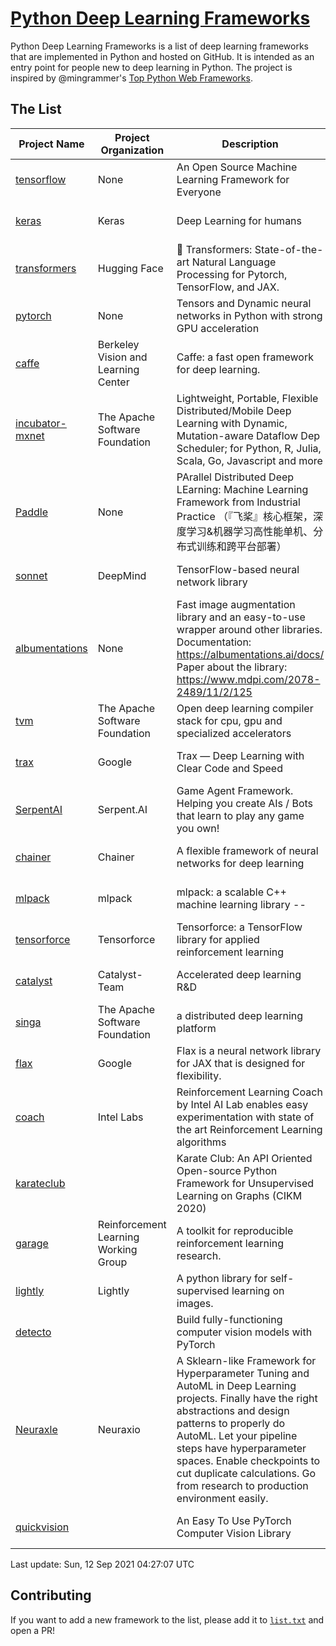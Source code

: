 # [Python Deep Learning Frameworks](https://www.github.com/shimst3r/python-deep-learning-frameworks)

Python Deep Learning Frameworks is a list of deep learning frameworks that are implemented in Python and hosted on GitHub. It is intended as an entry point for people new to deep learning in Python. The project is inspired by @mingrammer's [Top Python Web Frameworks](https://github.com/mingrammer/python-web-framework-stars).

## The List

| Project Name | Project Organization | Description | Stars | Forks | Open Issues | Last Commit |
| ------------ | -------------------- | ----------- | ----: | ----: | ----------: | ----------- |
| [tensorflow](https://tensorflow.org) | None | An Open Source Machine Learning Framework for Everyone | 158995 | 85458 | 3323 | 0 day(s) ago |
| [keras](http://keras.io/) | Keras | Deep Learning for humans | 52497 | 18810 | 386 | 0 day(s) ago |
| [transformers](https://huggingface.co/transformers) | Hugging Face | 🤗 Transformers: State-of-the-art Natural Language Processing for Pytorch, TensorFlow, and JAX. | 51116 | 12110 | 411 | 0 day(s) ago |
| [pytorch](https://pytorch.org) | None | Tensors and Dynamic neural networks in Python with strong GPU acceleration | 50757 | 13850 | 9844 | 0 day(s) ago |
| [caffe](http://caffe.berkeleyvision.org/) | Berkeley Vision and Learning Center | Caffe: a fast open framework for deep learning. | 31907 | 18879 | 1168 | 0 day(s) ago |
| [incubator-mxnet](https://mxnet.apache.org) | The Apache Software Foundation | Lightweight, Portable, Flexible Distributed/Mobile Deep Learning with Dynamic, Mutation-aware Dataflow Dep Scheduler; for Python, R, Julia, Scala, Go, Javascript and more | 19644 | 6877 | 1933 | 0 day(s) ago |
| [Paddle](http://www.paddlepaddle.org/) | None | PArallel Distributed Deep LEarning: Machine Learning Framework from Industrial Practice （『飞桨』核心框架，深度学习&机器学习高性能单机、分布式训练和跨平台部署） | 16444 | 3985 | 3056 | 0 day(s) ago |
| [sonnet](https://sonnet.dev/) | DeepMind | TensorFlow-based neural network library | 8985 | 1286 | 22 | 1 day(s) ago |
| [albumentations](https://albumentations.ai) | None | Fast image augmentation library and an easy-to-use wrapper around other libraries. Documentation:  https://albumentations.ai/docs/ Paper about the library: https://www.mdpi.com/2078-2489/11/2/125 | 8732 | 1127 | 230 | 0 day(s) ago |
| [tvm](https://tvm.apache.org/) | The Apache Software Foundation | Open deep learning compiler stack for cpu, gpu and specialized accelerators | 7137 | 2159 | 315 | 0 day(s) ago |
| [trax](https://github.com/google/trax) | Google | Trax — Deep Learning with Clear Code and Speed | 6449 | 639 | 81 | 0 day(s) ago |
| [SerpentAI](http://serpent.ai) | Serpent.AI | Game Agent Framework. Helping you create AIs / Bots that learn to play any game you own! | 6029 | 701 | 1 | 0 day(s) ago |
| [chainer](https://chainer.org) | Chainer | A flexible framework of neural networks for deep learning | 5613 | 1373 | 11 | 2 day(s) ago |
| [mlpack](https://www.mlpack.org/) | mlpack | mlpack: a scalable C++ machine learning library --  | 3803 | 1377 | 103 | 1 day(s) ago |
| [tensorforce](https://github.com/tensorforce/tensorforce) | Tensorforce | Tensorforce: a TensorFlow library for applied reinforcement learning | 3014 | 512 | 5 | 2 day(s) ago |
| [catalyst](https://catalyst-team.com) | Catalyst-Team | Accelerated deep learning R&D | 2707 | 338 | 7 | 1 day(s) ago |
| [singa](https://github.com/apache/singa) | The Apache Software Foundation | a distributed deep learning platform | 2328 | 689 | 37 | 4 day(s) ago |
| [flax](https://github.com/google/flax) | Google | Flax is a neural network library for JAX that is designed for flexibility. | 2113 | 260 | 169 | 0 day(s) ago |
| [coach](https://intellabs.github.io/coach/) | Intel Labs | Reinforcement Learning Coach by Intel AI Lab enables easy experimentation with state of the art Reinforcement Learning algorithms | 2028 | 407 | 87 | 5 day(s) ago |
| [karateclub](https://karateclub.readthedocs.io) |  | Karate Club: An API Oriented Open-source Python Framework for Unsupervised Learning on Graphs (CIKM 2020) | 1387 | 165 | 0 | 0 day(s) ago |
| [garage](https://github.com/rlworkgroup/garage) | Reinforcement Learning Working Group | A toolkit for reproducible reinforcement learning research. | 1280 | 237 | 216 | 0 day(s) ago |
| [lightly](https://github.com/lightly-ai/lightly) | Lightly | A python library for self-supervised learning on images. | 1181 | 70 | 56 | 2 day(s) ago |
| [detecto](https://detecto.readthedocs.io/) |  | Build fully-functioning computer vision models with PyTorch | 501 | 82 | 26 | 2 day(s) ago |
| [Neuraxle](https://www.neuraxle.org/) | Neuraxio | A Sklearn-like Framework for Hyperparameter Tuning and AutoML in Deep Learning projects. Finally have the right abstractions and design patterns to properly do AutoML. Let your pipeline steps have hyperparameter spaces. Enable checkpoints to cut duplicate calculations. Go from research to production environment easily. | 445 | 50 | 148 | 8 day(s) ago |
| [quickvision](https://github.com/oke-aditya/quickvision) |  | An Easy To Use PyTorch Computer Vision Library | 45 | 3 | 19 | 78 day(s) ago |

Last update: Sun, 12 Sep 2021 04:27:07 UTC

## Contributing

If you want to add a new framework to the list, please add it to [`list.txt`](./python-deep-learning-frameworks/list.txt) and open a PR!